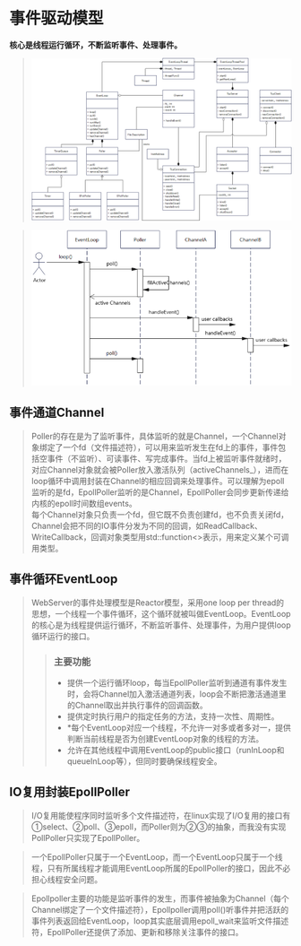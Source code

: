 # 事件驱动模型
**核心是线程运行循环，不断监听事件、处理事件。**
>![事件驱动模型](./datum/%E4%BA%8B%E4%BB%B6%E9%A9%B1%E5%8A%A8%E6%A8%A1%E5%9E%8B.png)


>![时序图](./datum/%E4%BA%8B%E4%BB%B6%E9%A9%B1%E5%8A%A8%E6%97%B6%E5%BA%8F%E5%9B%BE.png)
## 事件通道Channel
>Poller的存在是为了监听事件，具体监听的就是Channel，一个Channel对象绑定了一个fd（文件描述符），可以用来监听发生在fd上的事件，事件包括空事件（不监听）、可读事件、写完成事件。当fd上被监听事件就绪时，对应Channel对象就会被Poller放入激活队列（activeChannels_），进而在loop循环中调用封装在Channel的相应回调来处理事件。可以理解为epoll监听的是fd，EpollPoller监听的是Channel，EpollPoller会同步更新传递给内核的epoll时间数组events。   
每个Channel对象只负责一个fd，但它既不负责创建fd，也不负责关闭fd，Channel会把不同的IO事件分发为不同的回调，如ReadCallback、WriteCallback，回调对象类型用std::function<>表示，用来定义某个可调用类型。

## 事件循环EventLoop
>WebServer的事件处理模型是Reactor模型，采用one loop per thread的思想，一个线程一个事件循环，这个循环就被叫做EventLoop。EventLoop的核心是为线程提供运行循环，不断监听事件、处理事件，为用户提供loop循环运行的接口。
>>### 主要功能
>>* 提供一个运行循环loop，每当EpollPoller监听到通道有事件发生时，会将Channel加入激活通道列表，loop会不断把激活通道里的Channel取出并执行事件的回调函数。
>>* 提供定时执行用户的指定任务的方法，支持一次性、周期性。
>>* *每个EventLoop对应一个线程，不允许一对多或者多对一，提供判断当前线程是否为创建EventLoop对象的线程的方法。
>>* 允许在其他线程中调用EventLoop的public接口（runInLoop和queueInLoop等），但同时要确保线程安全。

## IO复用封装EpollPoller
>I/O复用能使程序同时监听多个文件描述符，在linux实现了I/O复用的接口有①select、②poll、③epoll，而Poller则为②③的抽象，而我没有实现PollPoller只实现了EpollPoller。

>一个EpollPoller只属于一个EventLoop，而一个EventLoop只属于一个线程，只有所属线程才能调用EventLoop所属的EpollPoller的接口，因此不必担心线程安全问题。
	
>Epollpoller主要的功能是监听事件的发生，而事件被抽象为Channel（每个Channel绑定了一个文件描述符），Epollpoller调用poll()听事件并把活跃的事件列表返回给EventLoop，loop其实底层调用epoll_wait来监听文件描述符，EpollPoller还提供了添加、更新和移除关注事件的接口。

